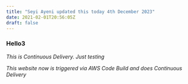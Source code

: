```yaml
---
title: "Seyi Ayeni updated this today 4th December 2023"
date: 2021-02-01T20:56:05Z
draft: false
---
```


### Hello3 

*This is Continuous Delivery. Just testing*

*This website now is triggered via AWS Code Build and does Continuous Delivery*

